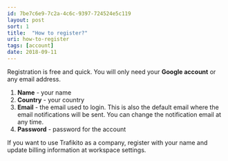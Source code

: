 ```yaml
---
id: 7be7c6e9-7c2a-4c6c-9397-724524e5c119
layout: post
sort: 1
title:  "How to register?"
uri: how-to-register
tags: [account]
date: 2018-09-11
---
```


Registration is free and quick. You will only need your **Google account** or any email address.

<!--more-->

1. **Name** - your name
2. **Country** - your country
3. **Email** - the email used to login. This is also the default email where the email <wiki>notifications</wiki> will be sent. You can change the notification email at any time.
4. **Password** - password for the account

If you want to use Trafikito as a company, register with your name and update billing information at workspace settings.